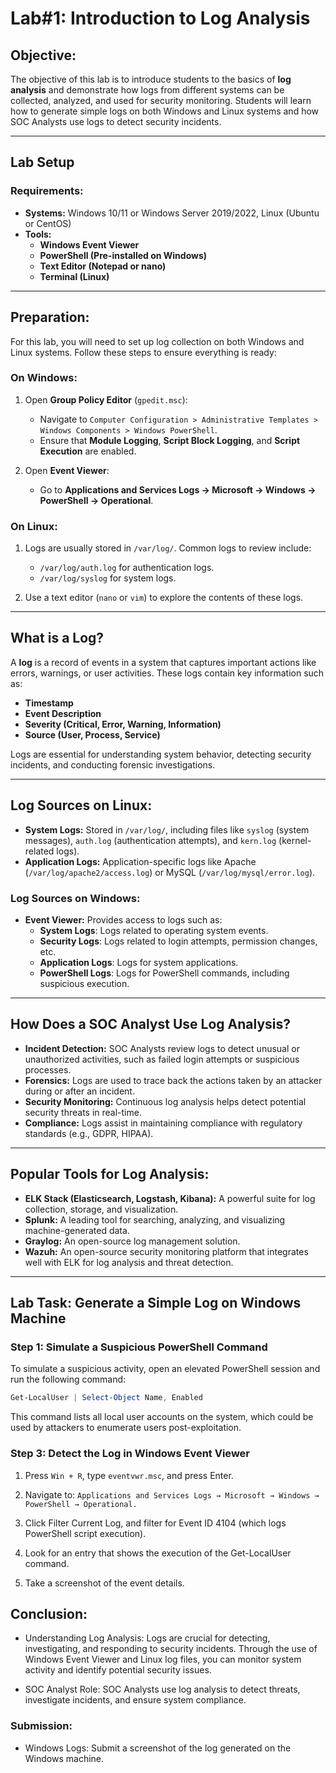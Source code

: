 # **Lab#1: Introduction to Log Analysis**

## **Objective:**
The objective of this lab is to introduce students to the basics of **log analysis** and demonstrate how logs from different systems can be collected, analyzed, and used for security monitoring. Students will learn how to generate simple logs on both Windows and Linux systems and how SOC Analysts use logs to detect security incidents.

---

## **Lab Setup**
### **Requirements:**
- **Systems:** Windows 10/11 or Windows Server 2019/2022, Linux (Ubuntu or CentOS)
- **Tools:**
  - **Windows Event Viewer**
  - **PowerShell (Pre-installed on Windows)**
  - **Text Editor (Notepad or nano)**
  - **Terminal (Linux)**

---

## **Preparation:**
For this lab, you will need to set up log collection on both Windows and Linux systems. Follow these steps to ensure everything is ready:

### **On Windows:**
1. Open **Group Policy Editor** (`gpedit.msc`):
   - Navigate to `Computer Configuration > Administrative Templates > Windows Components > Windows PowerShell`.
   - Ensure that **Module Logging**, **Script Block Logging**, and **Script Execution** are enabled.

2. Open **Event Viewer**:
   - Go to **Applications and Services Logs → Microsoft → Windows → PowerShell → Operational**.

### **On Linux:**
1. Logs are usually stored in `/var/log/`. Common logs to review include:
   - `/var/log/auth.log` for authentication logs.
   - `/var/log/syslog` for system logs.

2. Use a text editor (`nano` or `vim`) to explore the contents of these logs.

---

## **What is a Log?**
A **log** is a record of events in a system that captures important actions like errors, warnings, or user activities. These logs contain key information such as:
- **Timestamp**
- **Event Description**
- **Severity (Critical, Error, Warning, Information)**
- **Source (User, Process, Service)**

Logs are essential for understanding system behavior, detecting security incidents, and conducting forensic investigations.

---

## **Log Sources on Linux:**
- **System Logs:** Stored in `/var/log/`, including files like `syslog` (system messages), `auth.log` (authentication attempts), and `kern.log` (kernel-related logs).
- **Application Logs:** Application-specific logs like Apache (`/var/log/apache2/access.log`) or MySQL (`/var/log/mysql/error.log`).

### **Log Sources on Windows:**
- **Event Viewer:** Provides access to logs such as:
  - **System Logs**: Logs related to operating system events.
  - **Security Logs**: Logs related to login attempts, permission changes, etc.
  - **Application Logs**: Logs for system applications.
  - **PowerShell Logs**: Logs for PowerShell commands, including suspicious execution.

---

## **How Does a SOC Analyst Use Log Analysis?**
- **Incident Detection:** SOC Analysts review logs to detect unusual or unauthorized activities, such as failed login attempts or suspicious processes.
- **Forensics:** Logs are used to trace back the actions taken by an attacker during or after an incident.
- **Security Monitoring:** Continuous log analysis helps detect potential security threats in real-time.
- **Compliance:** Logs assist in maintaining compliance with regulatory standards (e.g., GDPR, HIPAA).

---

## **Popular Tools for Log Analysis:**
- **ELK Stack (Elasticsearch, Logstash, Kibana):** A powerful suite for log collection, storage, and visualization.
- **Splunk:** A leading tool for searching, analyzing, and visualizing machine-generated data.
- **Graylog:** An open-source log management solution.
- **Wazuh:** An open-source security monitoring platform that integrates well with ELK for log analysis and threat detection.

---

## **Lab Task: Generate a Simple Log on Windows Machine**

### **Step 1: Simulate a Suspicious PowerShell Command**
To simulate a suspicious activity, open an elevated PowerShell session and run the following command:

```powershell
Get-LocalUser | Select-Object Name, Enabled
```
This command lists all local user accounts on the system, which could be used by attackers to enumerate users post-exploitation.

### **Step 3: Detect the Log in Windows Event Viewer**
1. Press `Win + R`, type `eventvwr.msc`, and press Enter.

2. Navigate to:
   `Applications and Services Logs → Microsoft → Windows → PowerShell → Operational.`

3. Click Filter Current Log, and filter for Event ID 4104 (which logs PowerShell script execution).

4. Look for an entry that shows the execution of the Get-LocalUser command.

5. Take a screenshot of the event details.


## Conclusion:
- Understanding Log Analysis: Logs are crucial for detecting, investigating, and responding to security incidents. Through the use of Windows Event Viewer and Linux log files, you can monitor system activity and identify potential security issues.

- SOC Analyst Role: SOC Analysts use log analysis to detect threats, investigate incidents, and ensure system compliance.

### Submission:
- Windows Logs: Submit a screenshot of the log generated on the Windows machine.


